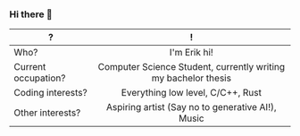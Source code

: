 ### Hi there 👋

| ?                    | !                                                                   |
| -------------------- |:-------------------------------------------------------------------:|
| Who?                 | I'm Erik hi!                                                        |
| Current occupation?  | Computer Science Student, currently writing my bachelor thesis      |
| Coding interests?    | Everything low level, C/C++, Rust                                   |
| Other interests?     | Aspiring artist (Say no to generative AI!), Music                   |

<!--
**ErikBcd/ErikBcd** is a ✨ _special_ ✨ repository because its `README.md` (this file) appears on your GitHub profile.

Here are some ideas to get you started:

- 🔭 I’m currently working on ...
- 🌱 I’m currently learning ...
- 👯 I’m looking to collaborate on ...
- 🤔 I’m looking for help with ...
- 💬 Ask me about ...
- 📫 How to reach me: ...
- 😄 Pronouns: ...
- ⚡ Fun fact: ...
-->
